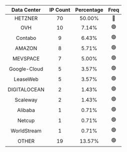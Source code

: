 | Data Center | IP Count | Percentage | Freq |
|:------------:|:--------:|:-----------:|:-----:|
| HETZNER | 70 | 50.00% | 🔴 |
| OVH | 10 | 7.14% | 🟢 |
| Contabo | 9 | 6.43% | 🟢 |
| AMAZON | 8 | 5.71% | 🟢 |
| MEVSPACE | 7 | 5.00% | 🟢 |
| Google-Cloud | 5 | 3.57% | 🟢 |
| LeaseWeb | 5 | 3.57% | 🟢 |
| DIGITALOCEAN | 2 | 1.43% | 🟢 |
| Scaleway | 2 | 1.43% | 🟢 |
| Alibaba | 1 | 0.71% | 🟢 |
| Netcup | 1 | 0.71% | 🟢 |
| WorldStream | 1 | 0.71% | 🟢 |
| OTHER | 19 | 13.57% | 🟢 |